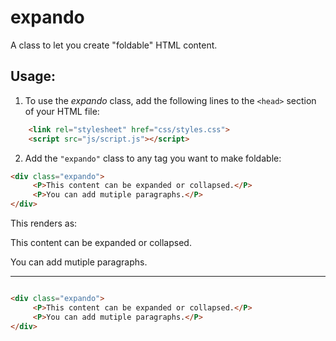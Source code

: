 # expando

<link rel="stylesheet" href="css/styles.css">
<script src="js/script.js"></script>


A class to let you create "foldable" HTML content.

## Usage:

1. To use the *expando* class, add the following lines to the `<head>` section of your HTML file:

```html
    <link rel="stylesheet" href="css/styles.css">
    <script src="js/script.js"></script>
```


2. Add the `"expando"` class to any tag you want to make foldable:

```html
<div class="expando">
     <P>This content can be expanded or collapsed.</P>
     <P>You can add mutiple paragraphs.</P>
</div>
```

This renders as:

<div class="expando">
     <P>This content can be expanded or collapsed.</P>
     <P>You can add mutiple paragraphs.</P>
</div>

<HR NOSHADE>


```html

<div class="expando">
     <P>This content can be expanded or collapsed.</P>
     <P>You can add mutiple paragraphs.</P>
</div>
```
